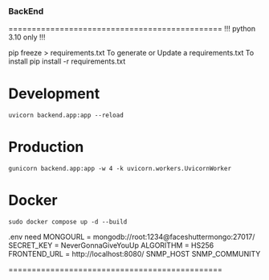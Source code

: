 ### BackEnd
==============================================
!!! python 3.10 only !!!

pip freeze > requirements.txt
To generate or Update a requirements.txt 
To install
pip install -r requirements.txt



# Development
    uvicorn backend.app:app --reload 
# Production
    gunicorn backend.app:app -w 4 -k uvicorn.workers.UvicornWorker

# Docker 
    sudo docker compose up -d --build


.env need 
MONGOURL = mongodb://root:1234@faceshuttermongo:27017/
SECRET_KEY = NeverGonnaGiveYouUp
ALGORITHM = HS256
FRONTEND_URL = http://localhost:8080/
SNMP_HOST 
SNMP_COMMUNITY

==============================================
